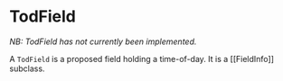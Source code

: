 # TodField

*NB: TodField has not currently been implemented.*

A `TodField` is a proposed field holding a time-of-day. It is a [[FieldInfo]] subclass.